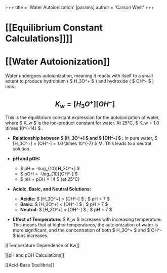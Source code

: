 +++
 title = 'Water Autoionization'
[params]
	author = 'Carson West'
+++
# [[Equilibrium Constant Calculations]]]]
# [[Water Autoionization]]

Water undergoes autoionization, meaning it reacts with itself to a small extent to produce hydronium ( $ H_3O^+ $ ) and hydroxide ( $ OH^- $ ) ions.

##  $$ K_w = [H_3O^+][OH^-] $$  
This is the equilibrium constant expression for the autoionization of water, where  $ K_w $  is the ion-product constant for water.  At 25°C,  $ K_w = 1.0 \times 10^{-14} $ .

* **Relationship between  $ [H_3O^+] $  and  $ [OH^-] $ :** In pure water,  $ [H_3O^+] = [OH^-] = 1.0 \times 10^{-7} $  M. This leads to a neutral solution.

* **pH and pOH:**
    *  $ pH = -\log_{10}[H_3O^+] $ 
    *  $ pOH = -\log_{10}[OH^-] $ 
    *  $ pH + pOH = 14 $  (at 25°C)

* **Acidic, Basic, and Neutral Solutions:**
    * **Acidic:**  $ [H_3O^+] > [OH^-] $ ;  $ pH < 7 $ 
    * **Basic:**  $ [H_3O^+] < [OH^-] $ ;  $ pH > 7 $ 
    * **Neutral:**  $ [H_3O^+] = [OH^-] $ ;  $ pH = 7 $ 

* **Effect of Temperature:**  $ K_w $  increases with increasing temperature. This means that at higher temperatures, the autoionization of water is more significant, and the concentration of both  $ H_3O^+ $  and  $ OH^- $  ions increases.


[[Temperature Dependence of Kw]]

[[pH and pOH Calculations]]

[[Acid-Base Equilibria]]
